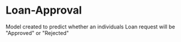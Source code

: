 # Loan-Approval
Model created to predict whether an individuals Loan request will be "Approved" or "Rejected"

